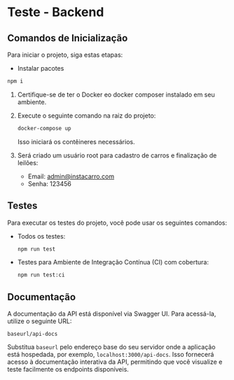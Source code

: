 # Teste - Backend

## Comandos de Inicialização

Para iniciar o projeto, siga estas etapas:

  - Instalar pacotes

  ```bash
  npm i
  ```

1. Certifique-se de ter o Docker eo docker composer instalado em seu ambiente.

2. Execute o seguinte comando na raiz do projeto:

   ```bash
   docker-compose up
   ```

   Isso iniciará os contêineres necessários.

3. Será criado um usuário root para cadastro de carros e finalização de leilões:

   - Email: admin@instacarro.com
   - Senha: 123456

## Testes

Para executar os testes do projeto, você pode usar os seguintes comandos:
  
- Todos os testes:

  ```bash
  npm run test
  ```

- Testes para Ambiente de Integração Contínua (CI) com cobertura:

  ```bash
  npm run test:ci
  ```

## Documentação

A documentação da API está disponível via Swagger UI. Para acessá-la, utilize o seguinte URL:

```
baseurl/api-docs
```

Substitua `baseurl` pelo endereço base do seu servidor onde a aplicação está hospedada, por exemplo, `localhost:3000/api-docs`. Isso fornecerá acesso à documentação interativa da API, permitindo que você visualize e teste facilmente os endpoints disponíveis.
